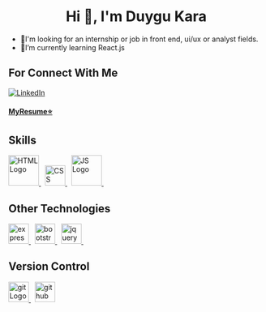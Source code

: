 <h1 align="center">Hi 👋, I'm Duygu Kara</h1>

<ul>
  <li>📧I'm looking for an internship or job in front end, ui/ux or analyst fields.</li>
  <li>🌱I’m currently learning React.js</li>
</ul>

## For Connect With Me
[![LinkedIn](https://upload.wikimedia.org/wikipedia/commons/8/81/LinkedIn_icon.svg)](https://www.linkedin.com/in/duygu-kara-b74226236/)
<h4><a href="https://duygukara.github.io/Duygu-Kara-Resume/">MyResume⭐️</a></h4>

## Skills
<a href="https://developer.mozilla.org/en-US/docs/Web/HTML">
  <img src="https://upload.wikimedia.org/wikipedia/commons/6/61/HTML5_logo_and_wordmark.svg" alt="HTML Logo" width="60">
</a>
<span> &nbsp; </span>
<a href="https://developer.mozilla.org/en-US/docs/Web/CSS">
  <img src="https://upload.wikimedia.org/wikipedia/commons/d/d5/CSS3_logo_and_wordmark.svg" alt="CSS Logo" width="40">
</a>
<span> &nbsp; </span>
<a href="https://developer.mozilla.org/en-US/docs/Web/JavaScript">
  <img src="https://upload.wikimedia.org/wikipedia/commons/9/99/Unofficial_JavaScript_logo_2.svg" alt="JS Logo" width="60">
</a>
<span> &nbsp; </span>

## Other Technologies
<a href="https://expressjs.com/">
  <img src="https://upload.wikimedia.org/wikipedia/commons/6/64/Expressjs.png" alt="express.js Logo" width="40">
</a>
<span> &nbsp; </span>
<a href="https://getbootstrap.com/docs/5.3/getting-started/introduction/">
  <img src="https://upload.wikimedia.org/wikipedia/commons/b/b2/Bootstrap_logo.svg" alt="bootstrap Logo" width="40">
</a>
<span> &nbsp; </span>
<a href="https://jquery.com/">
  <img src="https://upload.wikimedia.org/wikipedia/en/9/9e/JQuery_logo.svg" alt="jquery Logo" width="40">
</a>
<span> &nbsp; </span>

## Version Control
<a href="https://git-scm.com/">
  <img src="https://upload.wikimedia.org/wikipedia/commons/e/e0/Git-logo.svg" alt="git Logo" width="40">
</a>
<span> &nbsp; </span>
<a href="https://github.com/">
  <img src="https://upload.wikimedia.org/wikipedia/commons/c/c2/GitHub_Invertocat_Logo.svg" alt="github Logo" width="40">
</a>


<!--
**DuyguKara/DuyguKara** is a ✨ _special_ ✨ repository because its `README.md` (this file) appears on your GitHub profile.

Here are some ideas to get you started:

- 🔭 I’m currently working on ...
- 🌱 I’m currently learning ...
- 👯 I’m looking to collaborate on ...
- 🤔 I’m looking for help with ...
- 💬 Ask me about ...
- 📫 How to reach me: ...
- 😄 Pronouns: ...
- ⚡ Fun fact: ...
-->
